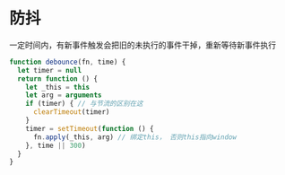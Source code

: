# 防抖
一定时间内，有新事件触发会把旧的未执行的事件干掉，重新等待新事件执行

```javascript
function debounce(fn, time) {
  let timer = null
  return function () {
    let _this = this
    let arg = arguments
    if (timer) { // 与节流的区别在这
      clearTimeout(timer)
    }
    timer = setTimeout(function () {
      fn.apply(_this, arg) // 绑定this， 否则this指向window
    }, time || 300)
  }
}
```
